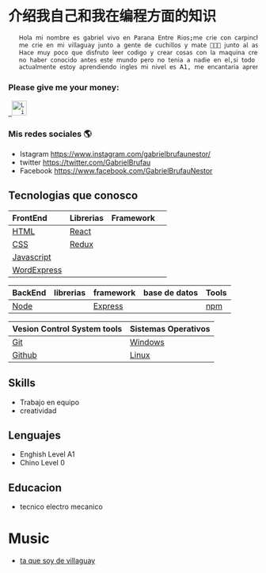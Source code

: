 
# 介绍我自己和我在编程方面的知识




```bash
   𝖧𝗈𝗅𝖺 𝗆𝗂 𝗇𝗈𝗆𝖻𝗋𝖾 𝖾𝗌 𝗀𝖺𝖻𝗋𝗂𝖾𝗅 𝗏𝗂𝗏𝗈 𝖾𝗇 𝖯𝖺𝗋𝖺𝗇𝖺 𝖤𝗇𝗍𝗋𝖾 𝖱𝗂𝗈𝗌;𝗆𝖾 𝖼𝗋𝗂𝖾 𝖼𝗈𝗇 𝖼𝖺𝗋𝗉𝗂𝗇𝖼𝗁𝗈𝗌 𝗋𝖾𝖼𝗈𝗌𝗍𝖺𝖽𝗈 𝖾𝗇 𝗆𝗂 𝗀𝗎𝖺𝗅𝖾𝗀𝗎𝖺𝗒,𝗆𝖾 𝖼𝗋𝗂𝖾 𝗃𝗎𝗇𝗍𝗈 𝖺 𝖾𝗅 𝖾𝗌𝗉𝗂𝗇𝗂𝗅𝗅𝗈 𝗈 𝖼𝗁𝗎𝗋𝗊𝗎𝗂,
   𝗆𝖾 𝖼𝗋𝗂𝖾 𝖾𝗇 𝗆𝗂 𝗏𝗂𝗅𝗅𝖺𝗀𝗎𝖺𝗒 𝗃𝗎𝗇𝗍𝗈 𝖺 𝗀𝖾𝗇𝗍𝖾 𝖽𝖾 𝖼𝗎𝖼𝗁𝗂𝗅𝗅𝗈𝗌 𝗒 𝗆𝖺𝗍𝖾 🧉👺🔪 𝗃𝗎𝗇𝗍𝗈 𝖺𝗅 𝖺𝗌𝖺𝖽𝗈 𝖾𝗇 𝖺𝗅 𝖺𝗋𝗋𝗈𝗒𝗈 𝗈 𝖾𝗇 𝗅𝖺 𝖼𝖺𝗌𝖺 𝖿𝖺𝖺 𝗍𝖺 𝗊𝗎𝖾 𝗌𝗈𝗒 𝖽𝖾 𝗏𝗂𝗅𝗅𝖺𝗀𝗎𝖺𝗒 !!
   𝖧𝖺𝖼𝖾 𝗆𝗎𝗒 𝗉𝗈𝖼𝗈 𝗊𝗎𝖾 𝖽𝗂𝗌𝖿𝗋𝗎𝗍𝗈 𝗅𝖾𝖾𝗋 𝖼𝗈𝖽𝗂𝗀𝗈 𝗒 𝖼𝗋𝖾𝖺𝗋 𝖼𝗈𝗌𝖺𝗌 𝖼𝗈𝗇 𝗅𝖺 𝗆𝖺𝗊𝗎𝗂𝗇𝖺 𝖼𝗋𝖾𝗈 𝗊𝗎𝖾 𝖾𝗌 𝖺𝗅𝗀𝗈 𝗊𝗎𝖾 𝗇𝗈𝗌 𝗉𝗎𝖾𝖽𝖾 𝖺𝗒𝗎𝖽𝖺𝗋 𝖺 𝖼𝗋𝖾𝖼𝖾𝗋 𝖼𝗈𝗆𝗈 𝖾𝗌𝗉𝖾𝖼𝗂𝖾 𝗅𝖺𝗆𝖾𝗇𝗍𝗈
   𝗇𝗈 𝗁𝖺𝖻𝖾𝗋 𝖼𝗈𝗇𝗈𝖼𝗂𝖽𝗈 𝖺𝗇𝗍𝖾𝗌 𝖾𝗌𝗍𝖾 𝗆𝗎𝗇𝖽𝗈 𝗉𝖾𝗋𝗈 𝗇𝗈 𝗍𝖾𝗇𝗂𝖺 𝖺 𝗇𝖺𝖽𝗂𝖾 𝖾𝗇 𝖾𝗅,𝗌𝗂 𝗍𝗈𝖽𝗈 𝗌𝖺𝗅𝖾 𝖻𝗂𝖾𝗇 𝖾𝗌𝗉𝖾𝗋𝗈 𝗉𝗈𝖽𝖾𝗋 𝖾𝗇𝗌𝖾𝗇̃𝗂𝖺𝗋𝗌𝖾𝗅𝗈 𝖺 𝗆𝗂𝗌 𝗁𝗂𝗃𝗈𝗌 𝖾𝗅 𝖽𝗂𝖺 𝖽𝖾 𝗆𝖺𝗇̃𝖺𝗇𝖺;
   𝖺𝖼𝗍𝗎𝖺𝗅𝗆𝖾𝗇𝗍𝖾 𝖾𝗌𝗍𝗈𝗒 𝖺𝗉𝗋𝖾𝗇𝖽𝗂𝖾𝗇𝖽𝗈 𝗂𝗇𝗀𝗅𝖾𝗌 𝗆𝗂 𝗇𝗂𝗏𝖾𝗅 𝖾𝗌 𝖠𝟣, 𝗆𝖾 𝖾𝗇𝖼𝖺𝗇𝗍𝖺𝗋𝗂𝖺 𝖺𝗉𝗋𝖾𝗇𝖽𝖾𝗋 𝖼𝗁𝗂𝗇𝗈 𝗉𝖾𝗋𝗈 𝗇𝖾𝖼𝖾𝗌𝗂𝗍𝗈 𝖽𝖾𝗅 𝗂𝗇𝗀𝗅𝖾𝗌 𝗉𝗋𝗂𝗆𝖾𝗋𝗈.
```
<h3>  Please give me your money: </h3>
<p align="left">
  <code><a href="https://www.linkedin.com/in/pavegliobruno/" target="_blank"> <img src="https://res.cloudinary.com/dlexbrcrv/image/upload/v1621273442/Proyects/linkedin_1_wfivod.svg" alt="Linkedin" height="30"/></a></code>
   
   
### Mis redes sociales 🌎 
- Istagram https://www.instagram.com/gabrielbrufaunestor/ 
- twitter https://twitter.com/GabrielBrufau 
- Facebook https://www.facebook.com/GabrielBrufauNestor


## Tecnologias que conosco
| FrontEnd                                   | Librerias                         | Framework                    |                      |
| :--------                                  |:-------                           | :------------------------    | :-------------------                       
| [HTML](https://html.com/)                  | [React](https://es.reactjs.org/)  |                              |                      |
| [CSS](https://html.com/)                   | [Redux](https://redux.js.org/)    |                              |                      |
|[Javascript](https://www.javascript.com/try)|                                   |
|[WordExpress](https://wordpress.com/)       |                                   |

| BackEnd                                    | librerias          | framework                        | base de datos       |Tools|
| :--------                                  |:-------            | :-------------                   | :-------------------| :-------------------     |                     
| [Node](https://nodejs.org/en/)             |                    | [Express](http://expressjs.com/) |                     |[npm](https://www.npmjs.com/)|

| Vesion Control System tools       | Sistemas Operativos                               |
| :-------------------------        | :-------------------                        
| [Git](https://git-scm.com/doc)    | [Windows](https://www.microsoft.com/es-ar/windows)|  
| [Github](https://github.com/)     | [Linux](https://www.linux.org/)                   |   
   
 ## Skills
 - Trabajo en equipo
 - creatividad
 
 ## Lenguajes
 - Enghish Level A1
 - Chino Level 0
 
 ## Educacion
 - tecnico electro mecanico
 
 
 
 
 
# Music
 - [ta que soy de villaguay](https://www.youtube.com/watch?v=M6c5ydQp278)









